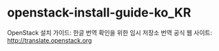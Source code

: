 # openstack-install-guide-ko_KR
OpenStack 설치 가이드: 한글 번역 확인을 위한 임시 저장소
번역 공식 웹 사이트: http://translate.openstack.org
